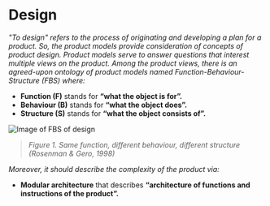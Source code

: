 # Design

*"To design" refers to the process of originating and developing a plan for a product. So, the product models provide consideration of concepts of product design. Product models serve to answer questions that interest multiple views on the product. Among the product views, there is an agreed-upon ontology of product models named Function-Behaviour-Structure (FBS) where:*

- **Function (F)** stands for **“what the object is for”.**
- **Behaviour (B)** stands for **“what the object does”.**
- **Structure (S)** stands for **“what the object consists of”.**

![Image of FBS of design ](https://github.com/OPEN-NEXT/WP2.3.-Workspace-for-documentation-of-OSH-design-reuse/blob/main/Sources/Images/FBS.jpg)

> *Figure 1. Same function, different behaviour, different structure (Rosenman & Gero, 1998)* 


*Moreover, it should describe the complexity of the product via:* 
- **Modular architecture** that describes **“architecture of functions and instructions of the product”.** 
